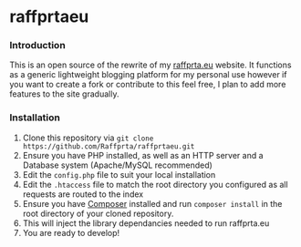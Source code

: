 # raffprtaeu

### Introduction
This is an open source of the rewrite of my [raffprta.eu](www.raffprta.eu) website. It functions as a generic lightweight 
blogging platform for my personal use however if you want to create a fork or contribute to this feel free, I plan to add 
more features to the site gradually.

### Installation

1. Clone this repository via `git clone https://github.com/Raffprta/raffprtaeu.git`
2. Ensure you have PHP installed, as well as an HTTP server and a Database system (Apache/MySQL recommended) 
3. Edit the `config.php` file to suit your local installation
4. Edit the `.htaccess` file to match the root directory you configured as all requests are routed to the index 
5. Ensure you have [Composer](https://getcomposer.org/) installed and run `composer install` in the root directory of your cloned repository.
6. This will inject the library dependancies needed to run raffprta.eu
7. You are ready to develop!


